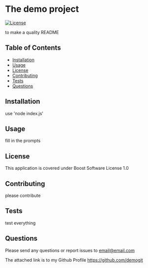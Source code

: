 
# The demo project 

[![License](https://img.shields.io/badge/License-Boost_1.0-lightblue.svg)](https://www.boost.org/LICENSE_1_0.txt)

to make a quality README

## Table of Contents
- [Installation](#Installation)
- [Usage](#Usage)
- [License](#License)
- [Contributing](#Contributing)
- [Tests](#Tests)
- [Questions](#Questions)

## Installation
use 'node index.js'

## Usage
fill in the prompts

## License
This application is covered under Boost Software License 1.0

## Contributing
please contribute

## Tests 
test everything

## Questions
Please send any questions or report issues to email@email.com 

The attached link is to my Github Profile https://github.com/demogit
     
